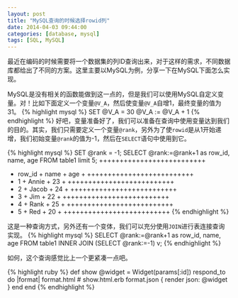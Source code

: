 ---layout: posttitle: "MySQL查询的时候选择rowid列"date: 2014-04-03 09:44:00categories: [database, mysql]tags: [SQL, MySQL]---最近在编码的时候需要将一个数据集的列ID查询出来，对于这样的需求，不同数据库都给出了不同的方案。这里主要以MySQL为例，分享一下在MySQL下面怎么实现。MySQL是没有相关的函数能做到这一点的，但是我们可以使用MySQL自定义变量。对！比如下面定义一个变量`@V_A`，然后使变量`@V_A`自增1，最终变量的值为31。    {% highlight mysql %}	SET @V_A = 30@V_A := @V_A + 1    {% endhighlight %}好吧，变量准备好了，我们可以准备在查询中使用变量达到我们的目的。其实，我们只需要定义一个变量`@rank`，另外为了使`rowid`是从1开始递增，我们初始变量`@rank`的值为-1，然后在`SELECT`语句中使用到它。{% highlight mysql %}SET @rank = -1;SELECT @rank:=@rank+1 as row_id, name, age FROM table1 limit 5;+++++++++++++++++++++++++++ row_id + name   +  age ++++++++++++++++++++++++++++ 1      + Annie  +  23  ++++++++++++++++++++++++++++ 2      + Jacob  +  24  ++++++++++++++++++++++++++++ 3      + Jim    +  22  ++++++++++++++++++++++++++++ 4      + Rank   +  25  ++++++++++++++++++++++++++++ 5      + Red    +  20  +++++++++++++++++++++++++++{% endhighlight %}        这是一种查询方式，另外还有一个变体，我们可以充分使用`JOIN`进行表连接查询实现。{% highlight mysql %}SELECT @rank:=@rank+1 as row_id, name, age FROM table1 INNER JOIN (SELECT @rank:=-1) v;{% endhighlight %}    如何，这个查询感觉比上一个更紧凑一点吧。{% highlight ruby %}def show  @widget = Widget(params[:id])  respond_to do |format|	format.html # show.html.erb	format.json { render json: @widget }  endend{% endhighlight %}    